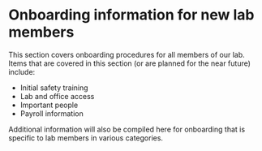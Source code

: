 # Onboarding information for new lab members

This section covers onboarding procedures for all members of our lab. Items that are covered in this section (or are planned for the near future) include:

-   Initial safety training
-   Lab and office access
-   Important people
-   Payroll information

Additional information will also be compiled here for onboarding that is specific to lab members in various categories.